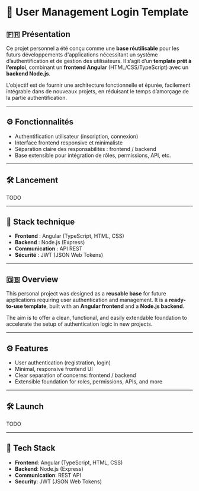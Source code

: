 # 👤 User Management Login Template

## 🇫🇷 Présentation

Ce projet personnel a été conçu comme une **base réutilisable** pour les futurs développements d'applications nécessitant un système d’authentification et de gestion des utilisateurs. Il s’agit d’un **template prêt à l’emploi**, combinant un **frontend Angular** (HTML/CSS/TypeScript) avec un **backend Node.js**.

L’objectif est de fournir une architecture fonctionnelle et épurée, facilement intégrable dans de nouveaux projets, en réduisant le temps d’amorçage de la partie authentification.

---

## ⚙️ Fonctionnalités

- Authentification utilisateur (inscription, connexion)
- Interface frontend responsive et minimaliste
- Séparation claire des responsabilités : frontend / backend
- Base extensible pour intégration de rôles, permissions, API, etc.

---

## 🛠️ Lancement

TODO

---

## 🧰 Stack technique

- **Frontend** : Angular (TypeScript, HTML, CSS)
- **Backend** : Node.js (Express)
- **Communication** : API REST
- **Sécurité** : JWT (JSON Web Tokens)

---

## 🇬🇧 Overview

This personal project was designed as a **reusable base** for future applications requiring user authentication and management. It is a **ready-to-use template**, built with an **Angular frontend** and a **Node.js backend**.

The aim is to offer a clean, functional, and easily extendable foundation to accelerate the setup of authentication logic in new projects.

---

## ⚙️ Features

- User authentication (registration, login)
- Minimal, responsive frontend UI
- Clear separation of concerns: frontend / backend
- Extensible foundation for roles, permissions, APIs, and more

---

## 🛠️ Launch

TODO

---

## 🧰 Tech Stack

- **Frontend**: Angular (TypeScript, HTML, CSS)
- **Backend**: Node.js (Express)
- **Communication**: REST API
- **Security**: JWT (JSON Web Tokens)
